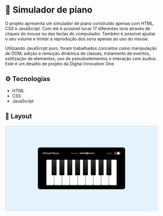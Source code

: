 # :musical_keyboard: Simulador de piano

O projeto apresenta um simulador de piano construído apenas com HTML, CSS e JavaScript. Com ele é possível tocar 17 diferentes tons através de cliques do mouse ou das teclas do computador. Também é possível ajustar o seu volume e limitar a reprodução dos sons apenas ao uso do mouse.

Utilizando JavaScript puro, foram trabalhados conceitos como manipulação de DOM, adição e remoção dinâmica de classes, tratamento de eventos, estilização de elementos, uso de pseudoelementos e interação com áudios. Este é um desafio de projeto da Digital Innovation One.

## :gear: Tecnologias

- HTML
- CSS
- JavaScript

## :art: Layout

![layout1](src/images/layout1.png)